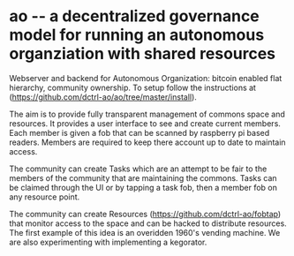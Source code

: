 # ao -- a decentralized governance model for running an autonomous organziation with shared resources


Webserver and backend for Autonomous Organization: bitcoin enabled flat hierarchy, community ownership. To setup follow the instructions at (https://github.com/dctrl-ao/ao/tree/master/install).

The aim is to provide fully transparent management of commons space and resources. It provides a user interface to see and create current members. Each member is given a fob that can be scanned by raspberry pi based readers. Members are required to keep there account up to date to maintain access.

The community can create Tasks which are an attempt to be fair to the members of the community that are maintaining the commons. Tasks can be claimed through the UI or by tapping a task fob, then a member fob on any resource point.

The community can create Resources (https://github.com/dctrl-ao/fobtap) that monitor access to the space and can be hacked to distribute resources. The first example of this idea is an overidden 1960's vending machine. We are also experimenting with implementing a kegorator.
